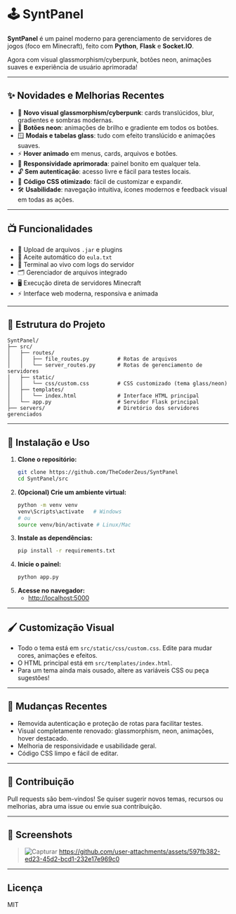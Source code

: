 # 🕹️ SyntPanel

**SyntPanel** é um painel moderno para gerenciamento de servidores de jogos (foco em Minecraft), feito com **Python**, **Flask** e **Socket.IO**.

Agora com visual glassmorphism/cyberpunk, botões neon, animações suaves e experiência de usuário aprimorada!

---

## ✨ Novidades e Melhorias Recentes

- 🎨 **Novo visual glassmorphism/cyberpunk**: cards translúcidos, blur, gradientes e sombras modernas.
- 🌈 **Botões neon**: animações de brilho e gradiente em todos os botões.
- 🪟 **Modais e tabelas glass**: tudo com efeito translúcido e animações suaves.
- ⚡ **Hover animado** em menus, cards, arquivos e botões.
- 📱 **Responsividade aprimorada**: painel bonito em qualquer tela.
- 🔓 **Sem autenticação**: acesso livre e fácil para testes locais.
- 🧹 **Código CSS otimizado**: fácil de customizar e expandir.
- 🛠️ **Usabilidade**: navegação intuitiva, ícones modernos e feedback visual em todas as ações.

---

## 📺 Funcionalidades

- 📂 Upload de arquivos `.jar` e plugins
- 📄 Aceite automático do `eula.txt`
- 💬 Terminal ao vivo com logs do servidor
- 🗂️ Gerenciador de arquivos integrado
- 🖥️ Execução direta de servidores Minecraft
- ⚡ Interface web moderna, responsiva e animada

---

## 📁 Estrutura do Projeto

```
SyntPanel/
├── src/
│   ├── routes/
│   │   ├── file_routes.py         # Rotas de arquivos
│   │   └── server_routes.py       # Rotas de gerenciamento de servidores
│   ├── static/
│   │   └── css/custom.css         # CSS customizado (tema glass/neon)
│   ├── templates/
│   │   └── index.html             # Interface HTML principal
│   └── app.py                     # Servidor Flask principal
├── servers/                       # Diretório dos servidores gerenciados
```

---

## 🚀 Instalação e Uso

1. **Clone o repositório:**
   ```bash
   git clone https://github.com/TheCoderZeus/SyntPanel
   cd SyntPanel/src
   ```
2. **(Opcional) Crie um ambiente virtual:**
   ```bash
   python -m venv venv
   venv\Scripts\activate   # Windows
   # ou
   source venv/bin/activate # Linux/Mac
   ```
3. **Instale as dependências:**
   ```bash
   pip install -r requirements.txt
   ```
4. **Inicie o painel:**
   ```bash
   python app.py
   ```
5. **Acesse no navegador:**
   - [http://localhost:5000](http://localhost:5000)

---

## 🖌️ Customização Visual
- Todo o tema está em `src/static/css/custom.css`. Edite para mudar cores, animações e efeitos.
- O HTML principal está em `src/templates/index.html`.
- Para um tema ainda mais ousado, altere as variáveis CSS ou peça sugestões!

---

## 📝 Mudanças Recentes
- Removida autenticação e proteção de rotas para facilitar testes.
- Visual completamente renovado: glassmorphism, neon, animações, hover destacado.
- Melhoria de responsividade e usabilidade geral.
- Código CSS limpo e fácil de editar.

---

## 🤝 Contribuição
Pull requests são bem-vindos! Se quiser sugerir novos temas, recursos ou melhorias, abra uma issue ou envie sua contribuição.

---

## 📸 Screenshots
> ![Capturar](https://github.com/user-attachments/assets/59068c38-8018-408c-9b15-148524f0bfcc)
https://github.com/user-attachments/assets/597fb382-ed23-45d2-bcd1-232e17e969c0


---

## Licença
MIT
